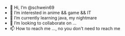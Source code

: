 - 👋 Hi, I’m @schwein69
- 👀 I’m interested in anime && game && IT
- 🌱 I’m currently learning java, my nightmare
- 💞️ I’m looking to collaborate on ...
- 📫 How to reach me ..., no you don't need to reach me

<!---
schwein69/schwein69 is a ✨ special ✨ repository because its `README.md` (this file) appears on your GitHub profile.
You can click the Preview link to take a look at your changes.
--->
